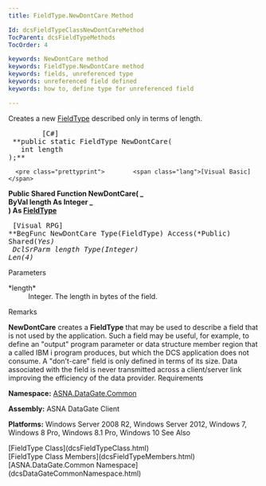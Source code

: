 ```yaml
---
title: FieldType.NewDontCare Method

Id: dcsFieldTypeClassNewDontCareMethod
TocParent: dcsFieldTypeMethods
TocOrder: 4

keywords: NewDontCare method
keywords: FieldType.NewDontCare method
keywords: fields, unreferenced type
keywords: unreferenced field defined
keywords: how to, define type for unreferenced field

---
```


Creates a new [FieldType](dcsFieldTypeClass.html) described only in terms of length.
<pre class="prettyprint">        <span class="lang">[C#]</span>
 **public static FieldType NewDontCare(<br />	int length<br />);**   </pre>
      <pre class="prettyprint">        <span class="lang">[Visual Basic] </span>
 **Public Shared Function NewDontCare( _<br />	ByVal length As Integer _<br />) As [FieldType](dcsFieldTypeClass.html)**  </pre>
      <pre class="prettyprint">
        <span class="lang">[Visual RPG]</span>
 **BegFunc NewDontCare Type(FieldType) Access(*Public) Shared(*Yes)<br />     DclSrParm length Type(*Integer) Len(4)** 
      </pre>

Parameters

<dl>
        <dt>
 *length* 
        </dt>
        <dd>Integer.  The length in bytes of the field.</dd>
</dl>

Remarks

**NewDontCare** creates a **FieldType** that may be used to describe a field that is not used by the application. Such a field may be useful, for example, to define an "output" program parameter or data structure member region that a called IBM i program produces, but which the DCS application does not consume. A "don’t-care" field is only defined in terms of its size. Data associated with the field is never transmitted across a client/server link improving the efficiency of the data provider.
Requirements

**Namespace:** [ASNA.DataGate.Common](dcsDataGateCommonNamespace.html)

<span> **Assembly:** ASNA DataGate Client</span> 

**Platforms:** Windows Server 2008 R2, Windows Server 2012, Windows 7, Windows 8 Pro, Windows 8.1 Pro, Windows 10
See Also

<dl />
      [FieldType Class](dcsFieldTypeClass.html)
      <br />
      [FieldType Class Members](dcsFieldTypeMembers.html)
      <br />
      [ASNA.DataGate.Common Namespace](dcsDataGateCommonNamespace.html)

